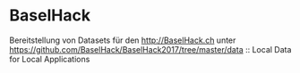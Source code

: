 # BaselHack
Bereitstellung von Datasets für den http://BaselHack.ch unter https://github.com/BaselHack/BaselHack2017/tree/master/data :: Local Data for Local Applications
